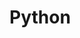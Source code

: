 # Python
<!--This is just my personal GitHub where I plan to store exercises I perform in different coding languages.  -->
